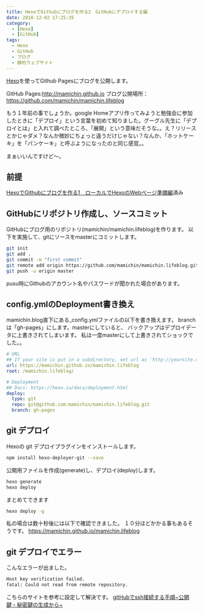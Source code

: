 ```yaml
---
title: HexoでGithubにブログを作る2　GitHubにデプロイする編
date: 2018-12-02 17:25:35
category:
  - [Hexo]
  - [GitHub]
tags:
  - Hexo
  - GitHub
  - ブログ
  - 静的ウェブサイト
---
```

[Hexo](https://hexo.io/)を使ってGithub Pagesにブログを公開します。

GitHub Pages:http://mamichin.github.io
ブログ公開場所：https://github.com/mamichin/mamichin.lifeblog

もう１年前の事でしょうか。google Homeアプリ作ってみようと勉強会に参加したときに「デプロイ」という言葉を初めて知りました。グーグル先生に「デプロイとは」と入れて調べたところ、「展開」という意味だそうな。。え？リリースとかじゃダメ？なんか微妙にちょっと違うだけじゃない？なんか、「ホットケーキ」を「パンケーキ」と呼ぶようになったのと同じ感覚。。

まぁいいんですけど～。

## 前提
[HexoでGithubにブログを作る1　ローカルでHexoのWebページ準備編](https://hexo.io/docs/)済み

## GitHubにリポジトリ作成し、ソースコミット
GitHubにブログ用のリポジトリ(mamichin/mamichin.lifeblog)を作ります。
以下を実施して、gitにソースをmasterにコミットします。
``` bash
git init
git add .
git commit -m "first commit"
git remote add origin https://github.com/mamichin/mamichin.lifeblog.git
git push -u origin master
```
pusu時にGithubのアカウント名やパスワードが聞かれた場合があります。

## config.ymlのDeployment書き換え

mamichin.blog直下にある_config.ymlファイルの以下を書き換えます。
branchは「gh-pages」にします。masterにしていると、
バックアップはデプロイデータに上書きされてしまいます。
私は一度masterにして上書きされてショックでした。。

``` yml
# URL
## If your site is put in a subdirectory, set url as 'http://yoursite.com/child' and root as '/child/'
url: https://mamichin.github.io/mamichin.lifeblog
root: /mamichin.lifeblog/

# Deployment
## Docs: https://hexo.io/docs/deployment.html
deploy:
  type: git
  repo: git@github.com:mamichin/mamichin.lifeblog.git
  branch: gh-pages
```

## git デプロイ
Hexoの git デプロイプラグインをインストールします。
``` bash
npm install hexo-deployer-git --save
```

公開用ファイルを作成(generate)し、デプロイ(deploy)します。
``` bash
hexo generate
hexo deploy
```
まとめてできます
``` bash
hexo deploy -g
```

私の場合は数十秒後には以下で確認できました。
１０分ほどかかる事もあるそうです。
https://mamichin.github.io/mamichin.lifeblog


## git デプロイでエラー
こんなエラーが出ました。
``` bash
Host key verification failed.
fatal: Could not read from remote repository.
```
こちらのサイトを参考に設定して解決です。
[gitHubでssh接続する手順~公開鍵・秘密鍵の生成から~](https://qiita.com/shizuma/items/2b2f873a0034839e47ce)
